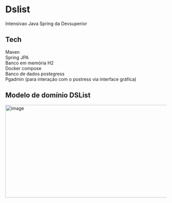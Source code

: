 # Dslist
Intensivao Java Spring da Devsuperior

## Tech
Maven  
Spring JPA  
Banco em memória H2  
Docker compose  
  Banco de dados postegress   
  Pgadmin (para interação com o postress via interface gráfica)  

## Modelo de domínio DSList
<img width="824" height="290" alt="image" src="https://github.com/user-attachments/assets/c2add173-eb00-485e-a613-85fdc0e9e8e1" />
